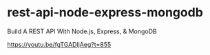 # rest-api-node-express-mongodb
Build A REST API With Node.js, Express, &amp; MongoDB 


https://youtu.be/fgTGADljAeg?t=855